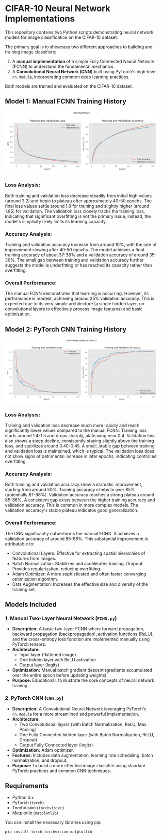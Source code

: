# CIFAR-10 Neural Network Implementations

This repository contains two Python scripts demonstrating neural network models for image classification on the CIFAR-10 dataset.

The primary goal is to showcase two different approaches to building and training image classifiers:
1.  A **manual implementation** of a simple Fully Connected Neural Network (FCNN) to understand the fundamental mechanics.
2.  A **Convolutional Neural Network (CNN)** built using PyTorch's high-level `nn.Module`, incorporating common deep learning practices.

Both models are trained and evaluated on the CIFAR-10 dataset.

## Model 1: Manual FCNN Training History

![FCNN_Image](./FCNN_History.png)

### Loss Analysis:

Both training and validation loss decrease steadily from initial high values (around 3.2) and begin to plateau after approximately 40-50 epochs.
The final loss values settle around 1.8 for training and slightly higher (around 1.85) for validation.
The validation loss closely tracks the training loss, indicating that significant overfitting is not the primary issue; instead, the model's simplicity likely limits its learning capacity.

### Accuracy Analysis:

Training and validation accuracy increase from around 10%, with the rate of improvement slowing after 40-50 epochs.
The model achieves a final training accuracy of about 37-38% and a validation accuracy of around 35-36%.
The small gap between training and validation accuracy further suggests the model is underfitting or has reached its capacity rather than overfitting.

### Overall Performance: 

The manual FCNN demonstrates that learning is occurring. However, its performance is modest, achieving around 35% validation accuracy. This is expected due to its very simple architecture (a single hidden layer, no convolutional layers to effectively process image features) and basic optimization.

## Model 2: PyTorch CNN Training History

![CNN_Image](CNN_History.png)

### Loss Analysis:

Training and validation loss decrease much more rapidly and reach significantly lower values compared to the manual FCNN.
Training loss starts around 1.4-1.5 and drops sharply, plateauing near 0.4.
Validation loss also shows a steep decline, consistently staying slightly above the training loss, and stabilizes around 0.40-0.45.
A small, stable gap between training and validation loss is maintained, which is typical. The validation loss does not show signs of detrimental increase in later epochs, indicating controlled overfitting.

### Accuracy Analysis:

Both training and validation accuracy show a dramatic improvement, starting from around 50%.
Training accuracy climbs to over 85% (potentially 87-88%).
Validation accuracy reaches a strong plateau around 85-86%.
A consistent gap exists between the higher training accuracy and validation accuracy. This is common in more complex models. The validation accuracy's stable plateau indicates good generalization.

### Overall Performance: 

The CNN significantly outperforms the manual FCNN. It achieves a validation accuracy of around 85-86%. This substantial improvement is attributable to:

- Convolutional Layers: Effective for extracting spatial hierarchies of features from images.
- Batch Normalization: Stabilizes and accelerates training.
Dropout: Provides regularization, reducing overfitting.
- Adam Optimizer: A more sophisticated and often faster converging optimization algorithm.
- Data Augmentation: Increases the effective size and diversity of the training set.

## Models Included

### 1. Manual Two-Layer Neural Network (`FCNN.py`)

* **Description:** A basic two-layer FCNN where forward propagation, backward propagation (backpropagation), activation functions (ReLU), and the cross-entropy loss function are implemented manually using PyTorch tensors.
* **Architecture:**
    * Input layer (flattened image)
    * One hidden layer with ReLU activation
    * Output layer (logits)
* **Optimization:** Manual batch gradient descent (gradients accumulated over the entire epoch before updating weights).
* **Purpose:** Educational, to illustrate the core concepts of neural network training.

### 2. PyTorch CNN (`CNN.py`)

* **Description:** A Convolutional Neural Network leveraging PyTorch's `nn.Module` for a more streamlined and powerful implementation.
* **Architecture:**
    * Two Convolutional layers (with Batch Normalization, ReLU, Max Pooling)
    * One Fully Connected hidden layer (with Batch Normalization, ReLU, Dropout)
    * Output Fully Connected layer (logits)
* **Optimization:** Adam optimizer.
* **Features:** Includes data augmentation, learning rate scheduling, batch normalization, and dropout.
* **Purpose:** To build a more effective image classifier using standard PyTorch practices and common CNN techniques.

## Requirements

* Python 3.x
* PyTorch (`torch`)
* TorchVision (`torchvision`)
* Matplotlib (`matplotlib`)

You can install the necessary libraries using pip:
```bash
pip install torch torchvision matplotlib